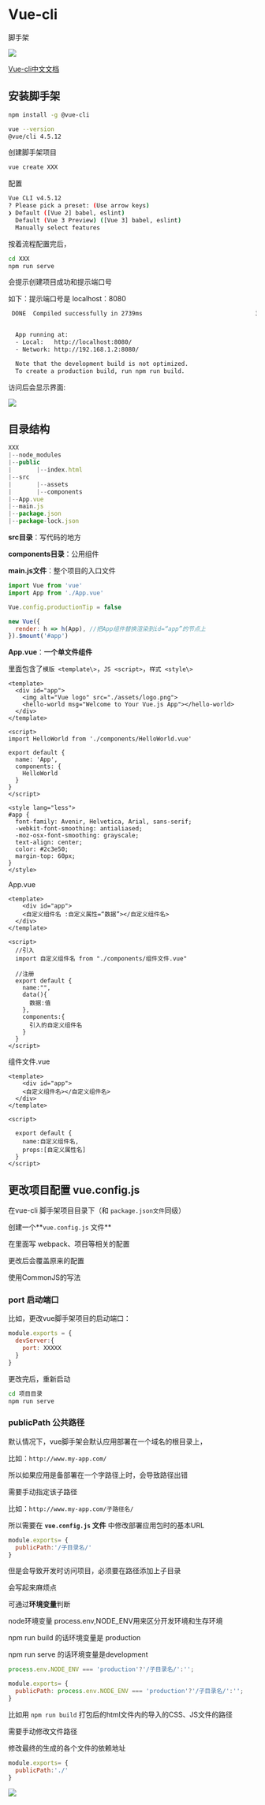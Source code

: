 # Vue-cli

脚手架

![](https://reffect.co.jp/wp-content/uploads/2019/06/vue_tue_cli.png)

[Vue-cli中文文档](https://cli.vuejs.org/zh/)

## 安装脚手架

```bash
npm install -g @vue-cli
```

```bash
vue --version
@vue/cli 4.5.12
```



创建脚手架项目

```bash
vue create XXX
```



配置

```bash
Vue CLI v4.5.12
? Please pick a preset: (Use arrow keys)
❯ Default ([Vue 2] babel, eslint) 
  Default (Vue 3 Preview) ([Vue 3] babel, eslint) 
  Manually select features 
```



按着流程配置完后，

```bash
cd XXX
npm run serve
```

会提示创建项目成功和提示端口号

如下：提示端口号是 localhost：8080

```bash
 DONE  Compiled successfully in 2739ms                                3:56:10 AM


  App running at:
  - Local:   http://localhost:8080/ 
  - Network: http://192.168.1.2:8080/

  Note that the development build is not optimized.
  To create a production build, run npm run build.

```

访问后会显示界面:

![](https://junpeko.com/wp-content/uploads/2018/06/vue_eye.png)



## 目录结构

```js
XXX
|--node_modules
|--public
|		|--index.html
|--src
|		|--assets
|		|--components
|--App.vue
|--main.js
|--package.json
|--package-lock.json
```



**src目录**：写代码的地方

**components目录**：公用组件

**main.js文件**：整个项目的入口文件

```js
import Vue from 'vue'
import App from './App.vue'

Vue.config.productionTip = false

new Vue({
  render: h => h(App), //把App组件替换渲染到id=“app”的节点上
}).$mount('#app')
```



**App.vue**：**一个单文件组件**

里面包含了`模版 <template\>`，`JS <script>`，`样式 <style\>`

```vue
<template>
  <div id="app">
    <img alt="Vue logo" src="./assets/logo.png">
    <hello-world msg="Welcome to Your Vue.js App"></hello-world>
  </div>
</template>

<script>
import HelloWorld from './components/HelloWorld.vue'

export default {
  name: 'App',
  components: {
    HelloWorld
  }
}
</script>

<style lang="less">
#app {
  font-family: Avenir, Helvetica, Arial, sans-serif;
  -webkit-font-smoothing: antialiased;
  -moz-osx-font-smoothing: grayscale;
  text-align: center;
  color: #2c3e50;
  margin-top: 60px;
}
</style>

```

App.vue

```vue
<template>
	<div id="app">
    <自定义组件名 :自定义属性=“数据”></自定义组件名>
  </div>
</template>

<script>
  //引入
  import 自定义组件名 from "./components/组件文件.vue"
  
  //注册
  export default {
    name:"",
    data(){
      数据:值
    },
    components:{
      引入的自定义组件名
    }
  }
</script>
```

组件文件.vue

```vue
<template>
	<div id="app">
    <自定义组件名></自定义组件名>
  </div>
</template>

<script>
  
  export default {
    name:自定义组件名,
    props:[自定义属性名]
  }
</script>
```





## 更改项目配置 vue.config.js

在vue-cli 脚手架项目目录下（和 `package.json文件`同级）

创建一个**`vue.config.js` 文件**

在里面写 webpack、项目等相关的配置

更改后会覆盖原来的配置

使用CommonJS的写法



### port 启动端口

比如，更改vue脚手架项目的启动端口：

```js
module.exports = {
  devServer:{
    port: XXXXX
  }
}
```

更改完后，重新启动

```bash
cd 项目目录
npm run serve
```



### publicPath 公共路径

默认情况下，vue脚手架会默认应用部署在一个域名的根目录上，

比如：`http://www.my-app.com/`

所以如果应用是备部署在一个字路径上时，会导致路径出错

需要手动指定该子路径

比如：`http://www.my-app.com/子路径名/`

所以需要在 **`vue.config.js` 文件** 中修改部署应用包时的基本URL

```js
module.exports= {
  publicPath:'/子目录名/'
}
```



但是会导致开发时访问项目，必须要在路径添加上子目录

会写起来麻烦点

可通过**环境变量**判断

node环境变量 process.env,NODE_ENV用来区分开发环境和生存环境

npm run build 的话环境变量是 production

npm run serve 的话环境变量是development

```js
process.env.NODE_ENV === 'production'?'/子目录名/':'';
```

```js
module.exports= {
  publicPath: process.env.NODE_ENV === 'production'?'/子目录名/':'';
}
```

比如用 `npm run build` 打包后的html文件内的导入的CSS、JS文件的路径

需要手动修改文件路径

修改最终的生成的各个文件的依赖地址

```js
module.exports= {
  publicPath:'./'
}
```

































































![](https://reffect.co.jp/wp-content/uploads/2020/04/vue_webpack-1024x585.png)